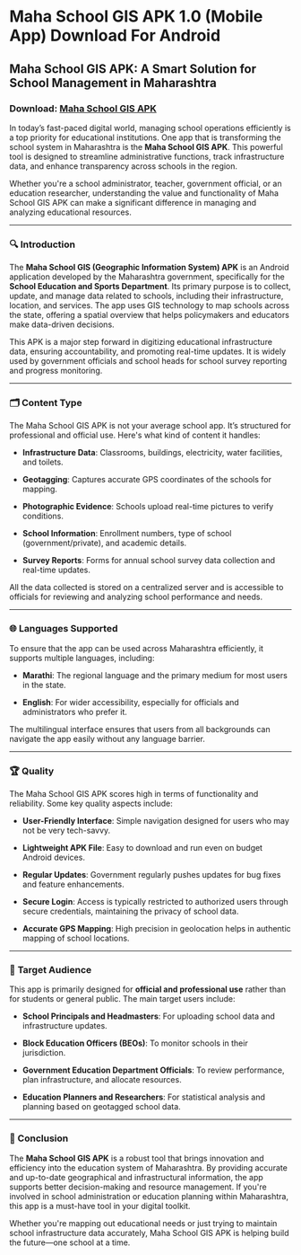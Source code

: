 ﻿# Maha School GIS APK 1.0 (Mobile App) Download For Android

## Maha School GIS APK: A Smart Solution for School Management in Maharashtra
### Download: [Maha School GIS APK](https://byvn.net/6IGW)
In today’s fast-paced digital world, managing school operations efficiently is a top priority for educational institutions. One app that is transforming the school system in Maharashtra is the **Maha School GIS APK**. This powerful tool is designed to streamline administrative functions, track infrastructure data, and enhance transparency across schools in the region.

Whether you're a school administrator, teacher, government official, or an education researcher, understanding the value and functionality of Maha School GIS APK can make a significant difference in managing and analyzing educational resources.

----------

### 🔍 **Introduction**

The **Maha School GIS (Geographic Information System) APK** is an Android application developed by the Maharashtra government, specifically for the **School Education and Sports Department**. Its primary purpose is to collect, update, and manage data related to schools, including their infrastructure, location, and services. The app uses GIS technology to map schools across the state, offering a spatial overview that helps policymakers and educators make data-driven decisions.

This APK is a major step forward in digitizing educational infrastructure data, ensuring accountability, and promoting real-time updates. It is widely used by government officials and school heads for school survey reporting and progress monitoring.

----------

### 🗂️ **Content Type**

The Maha School GIS APK is not your average school app. It’s structured for professional and official use. Here's what kind of content it handles:

-   **Infrastructure Data**: Classrooms, buildings, electricity, water facilities, and toilets.
    
-   **Geotagging**: Captures accurate GPS coordinates of the schools for mapping.
    
-   **Photographic Evidence**: Schools upload real-time pictures to verify conditions.
    
-   **School Information**: Enrollment numbers, type of school (government/private), and academic details.
    
-   **Survey Reports**: Forms for annual school survey data collection and real-time updates.
    

All the data collected is stored on a centralized server and is accessible to officials for reviewing and analyzing school performance and needs.

----------

### 🌐 **Languages Supported**

To ensure that the app can be used across Maharashtra efficiently, it supports multiple languages, including:

-   **Marathi**: The regional language and the primary medium for most users in the state.
    
-   **English**: For wider accessibility, especially for officials and administrators who prefer it.
    

The multilingual interface ensures that users from all backgrounds can navigate the app easily without any language barrier.

----------

### 🏆 **Quality**

The Maha School GIS APK scores high in terms of functionality and reliability. Some key quality aspects include:

-   **User-Friendly Interface**: Simple navigation designed for users who may not be very tech-savvy.
    
-   **Lightweight APK File**: Easy to download and run even on budget Android devices.
    
-   **Regular Updates**: Government regularly pushes updates for bug fixes and feature enhancements.
    
-   **Secure Login**: Access is typically restricted to authorized users through secure credentials, maintaining the privacy of school data.
    
-   **Accurate GPS Mapping**: High precision in geolocation helps in authentic mapping of school locations.
    

----------

### 🎯 **Target Audience**

This app is primarily designed for **official and professional use** rather than for students or general public. The main target users include:

-   **School Principals and Headmasters**: For uploading school data and infrastructure updates.
    
-   **Block Education Officers (BEOs)**: To monitor schools in their jurisdiction.
    
-   **Government Education Department Officials**: To review performance, plan infrastructure, and allocate resources.
    
-   **Education Planners and Researchers**: For statistical analysis and planning based on geotagged school data.
    

----------

### 📲 Conclusion

The **Maha School GIS APK** is a robust tool that brings innovation and efficiency into the education system of Maharashtra. By providing accurate and up-to-date geographical and infrastructural information, the app supports better decision-making and resource management. If you're involved in school administration or education planning within Maharashtra, this app is a must-have tool in your digital toolkit.

Whether you're mapping out educational needs or just trying to maintain school infrastructure data accurately, Maha School GIS APK is helping build the future—one school at a time.
